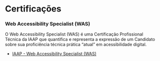 # Certificações

###  Web Accessibility Specialist (WAS)
O Web Accessibility Specialist (WAS) é uma Certificação Profissional Técnica da IAAP que quantifica e representa a expressão de um Candidato sobre sua proficiência técnica prática “atual” em acessibilidade digital.
- [IAAP - Web Accessibility Specialist (WAS)](https://www.accessibilityassociation.org/s/wascertification)
